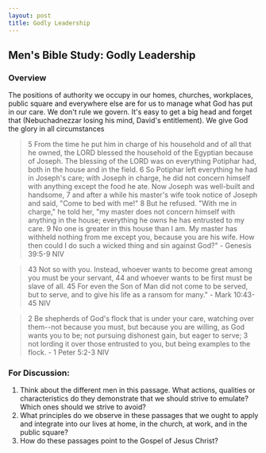 ```yaml
---
layout: post
title: Godly Leadership
---
```

## Men's Bible Study: Godly Leadership

### Overview
The positions of authority we occupy in our homes, churches, workplaces, public square and everywhere else are for us to 
manage what God has put in our care. We don't rule we govern. It's easy to get a big head and forget that 
(Nebuchadnezzar losing his mind, David's entitlement). We give God the glory in all circumstances

>5 From the time he put him in charge of his household and of all that he owned, the LORD blessed the household of the Egyptian because of Joseph. The blessing of the LORD was on everything Potiphar had, both in the house and in the field. 6 So Potiphar left everything he had in Joseph's care; with Joseph in charge, he did not concern himself with anything except the food he ate. Now Joseph was well-built and handsome, 7 and after a while his master's wife took notice of Joseph and said, "Come to bed with me!" 8 But he refused. "With me in charge," he told her, "my master does not concern himself with anything in the house; everything he owns he has entrusted to my care. 9 No one is greater in this house than I am. My master has withheld nothing from me except you, because you are his wife. How then could I do such a wicked thing and sin against God?" - Genesis 39:5-9 NIV

> 43 Not so with you. Instead, whoever wants to become great among you must be your servant, 44 and whoever wants to be first must be slave of all. 45 For even the Son of Man did not come to be served, but to serve, and to give his life as a ransom for many." - Mark 10:43-45 NIV

> 2 Be shepherds of God's flock that is under your care, watching over them--not because you must, but because you are willing, as God wants you to be; not pursuing dishonest gain, but eager to serve; 3 not lording it over those entrusted to you, but being examples to the flock. - 1 Peter 5:2-3 NIV


### For Discussion:
1. Think about the different men in this passage. What actions, qualities or characteristics do they demonstrate that 
we should strive to emulate? Which ones should we strive to avoid? 
2. What principles do we observe in these passages that we ought to apply and integrate into our lives at home, in the 
church, at work, and in the public square?
3. How do these passages point to the Gospel of Jesus Christ?
